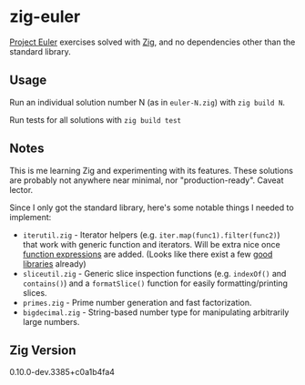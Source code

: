 # zig-euler

[Project Euler](https://projecteuler.net/) exercises solved with [Zig](https://ziglang.org/), and no dependencies other than the standard library.

## Usage

Run an individual solution number N (as in `euler-N.zig`) with `zig build N`.

Run tests for all solutions with `zig build test`

## Notes

This is me learning Zig and experimenting with its features. These solutions are probably
not anywhere near minimal, nor "production-ready". Caveat lector.

Since I only got the standard library, here's some notable things I needed to implement:

* `iterutil.zig` - Iterator helpers (e.g. `iter.map(func1).filter(func2)`) that work with
  generic function and iterators. Will be extra nice once
  [function expressions](https://github.com/ziglang/zig/issues/1717) are added.
  (Looks like there exist a few
  [good libraries](https://github.com/ziglang/zig/issues/6185#issuecomment-683261019) already)
* `sliceutil.zig` - Generic slice inspection functions (e.g. `indexOf()` and `contains()`)
  and a `formatSlice()` function for easily formatting/printing slices.
* `primes.zig` - Prime number generation and fast factorization.
* `bigdecimal.zig` - String-based number type for manipulating arbitrarily large numbers.

## Zig Version

0.10.0-dev.3385+c0a1b4fa4
